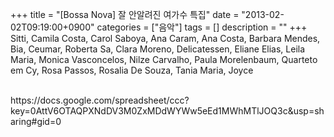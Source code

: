 +++
title = "[Bossa Nova] 잘 안알려진 여가수 특집"
date = "2013-02-02T09:19:00+0900"
categories = ["음악"]
tags = []
description = ""
+++
<span class="copyright_entry" style="display:block;" title="[Bossa Nova] 잘 안알려진 여가수 특집@@**@@http://shed.egloos.com/3927071"></span>Sitti, Camila Costa, Carol Saboya, Ana Caram, Ana Costa, Barbara Mendes, Bia, Ceumar, Roberta Sa, Clara Moreno, Delicatessen, Eliane Elias, Leila Maria, Monica Vasconcelos, Nilze Carvalho, Paula Morelenbaum, Quarteto em Cy, Rosa Passos, Rosalia De Souza, Tania Maria, Joyce
<div>
 <br>
</div>
<div>
 https://docs.google.com/spreadsheet/ccc?key=0AttV6OTAQPXNdDV3M0ZxMDdWYWw5eEd1MWhMTlJOQ3c&amp;usp=sharing#gid=0
</div> 
<!--
       <rdf:RDF xmlns:rdf="http://www.w3.org/1999/02/22-rdf-syntax-ns#"
		    xmlns:dc="http://purl.org/dc/elements/1.1/"
		    xmlns:trackback="http://madskills.com/public/xml/rss/module/trackback/">
       <rdf:Description
	        rdf:about="http://shed.egloos.com/3927071"
	        dc:identifier="http://shed.egloos.com/3927071"
	        dc:title="[Bossa Nova] 잘 안알려진 여가수 특집"
	        trackback:ping="http://shed.egloos.com/tb/3927071"/>
       </rdf:RDF>
       -->

<ul></ul>